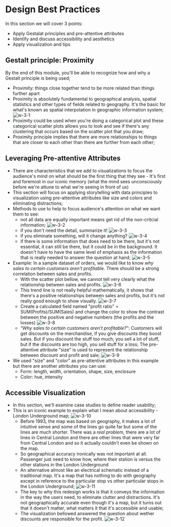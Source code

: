 # Design Best Practices

In this section we will cover 3 points: 
- Apply Gestalat principles and pre-attentive attributes 
- Identify and discuss accessibility and aesthetics 
- Apply visualization and tips

## Gestalt principle: Proximity
By the end of this module, you'll be able to recognize how and why a Gestalt principle is being used; 
- Proximity: things close together tend to be more related than things further apart
- Proximity is absolutely fundamental to geographical analysis, spatial statistics and other types of fields related to geography. It's the basic for what's known as spatial interpolation in geographic information system; 
  ![w-3-1](./w-3-1.png "w-3-1")
- Proximity could be used when you're doing a categorical plot and these categorical scatter plots allows you to look and see if there's any clustering that occurs based on the scatter plot that you draw; 
- Proximity principle implies that there are more relationships to things that are closer to each other than there are further from each other; 

## Leveraging Pre-attentive Attributes
- There are characteristics that we add to visualizations to focus the audience's mind on what should be the first thing that they see - It's first and foremost in our iconic memory (what the mind sees unconsciously before we're attune to what we're seeing in front of us)
- This section will focus on applying storytelling with data principles to visualization using pre-attentive attributes like size and colors and eliminating distractions; 
- Methods to use to help to focus audience's attention on what we want them to see: 
  - not all data are equally important means get rid of the non-critcial information;
  ![w-3-2](./w-3-2.png "w-3-2")
  - if you don't need the detail, summarize it!
  ![w-3-3](./w-3-3.png "w-3-3")
  - if you eliminate something, will it change anything? 
  ![w-3-4](./w-3-4.png "w-3-4")
  - if there is some information that does need to be there, but it's not essential, it can still be there, but it could be in the background. It doesn't have to have the same level of emphasis as the information that is really needed to answer the question at hand; 
  ![w-3-5](./w-3-5.png "w-3-5")
- Example: In a sample dataset of orders, we would like to know *why sales to certain customers aren't profitable*. There should be a strong correlation between sales and profits. 
  - With the scatter plot bellow, we cannot tell very clearly what the relationship between sales and profits. 
  ![w-3-6](./w-3-6.png "w-3-6")
  - This trend line is not really helpful mathematically, it shows that there's a positive relationships between sales and profits, but it's not really good enough to show visually. 
  ![w-3-7](./w-3-7.png "w-3-7")
  - Create a calculated field named "profit ratio" = SUM(Profits)/SUM(Sales) and change the color to show the contrast between the positive and negative numbers (the profits and the losses)
  ![w-3-8](./w-3-8.png "w-3-8")
  - *"Why sales to certain customers aren't profitable?"*: Customers will get discounts on the merchandise, if you give discounts they boost sales. But if you discount the stuff too much, you sell a lot of stuff, but if the discounts are too high, you sell stuff for a loss; The pre-attentive attribute "size" is used to represent the relationship between discount and profit and sale; 
  ![w-3-9](./w-3-9.png "w-3-9")
- We used "size" and "color" as pre-attentive attributes in this example but there are another attributes you can use: 
  - Form: length, width, orientation, shape, size, enclosure
  - Color: hue, intensity

## Accessible Visualization
- In this section, we'll examine case studies to define reader usability; 
- This is an iconic example to explain what I mean about accessibility - London Underground map; 
  ![w-3-10](./w-3-10.png "w-3-10")
  - Before 1993, the map was based on geography, it makes a lot of intuitive sense and some of the lines go quite far but some of the lines are much shorter. There was a *real problem*, there are a lot of lines in Central London and there are other lines that were very far from Central London and so it actually couldn't even be shown on the map. 
  - So geographical accuracy ironically was not important at all. Passenger just need to know how, where their station is versus the other stations in the London Underground
  - An alternative almost like an electrical schematic instead of a traditional map. It's a map that has nothing to do with geography except in reference to the particular stop vs other particular stops in the London Underground; 
  ![w-3-11](./w-3-11.png "w-3-11")
  - The key to why this redesign works is that it conveys the information in the way the users need, to eliminate clutter and distractions. It's not geographically accurate even though it's a map, but it turns out that it doesn't matter, what matters it that it's accessible and usable; 
  - The visualization bellowed answered the question about wether discounts are responsible for the profit. 
  ![w-3-12](./w-3-12.png "w-3-12")